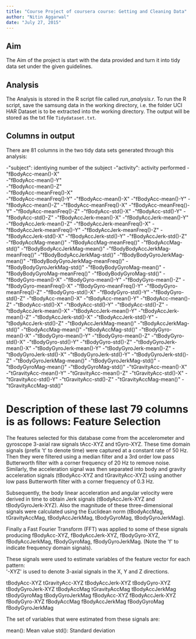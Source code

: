 ```yaml
---
title: "Course Project of coursera course: Getting and Cleaning Data"
author: "Nitin Aggarwal"
date: "July 27, 2015"
---
```


## Aim
The Aim of the project is start with the data provided and turn it into tidy data set under the given guidelines.

## Analysis

The Analysis is stored in the R script file called *run_analysis.r*. To run the R script, save the samsung data in the working directory, i.e. the folder UCI HAR Dataset is to be extracted into the working directory. The output will be stored as the txt file `Tidydataset.txt`.

## Columns in output

There are 81 columns in the two tidy data sets generated through this analysis: 

-"subject": identiying number of the subject
-"activity": activity performed
-"fBodyAcc-mean()-X"              
-"fBodyAcc-mean()-Y"               
-"fBodyAcc-mean()-Z"              
-"fBodyAcc-meanFreq()-X"           
-"fBodyAcc-meanFreq()-Y"
-"fBodyAcc-mean()-X"
-"fBodyAcc-mean()-Y"
-"fBodyAcc-mean()-Z"
-"fBodyAcc-meanFreq()-X"
-"fBodyAcc-meanFreq()-Y"
-"fBodyAcc-meanFreq()-Z"
-"fBodyAcc-std()-X"
-"fBodyAcc-std()-Y"
-"fBodyAcc-std()-Z"
-"fBodyAccJerk-mean()-X"
-"fBodyAccJerk-mean()-Y"
-"fBodyAccJerk-mean()-Z"
-"fBodyAccJerk-meanFreq()-X"
-"fBodyAccJerk-meanFreq()-Y"
-"fBodyAccJerk-meanFreq()-Z"
-"fBodyAccJerk-std()-X"
-"fBodyAccJerk-std()-Y"
-"fBodyAccJerk-std()-Z"
-"fBodyAccMag-mean()"
-"fBodyAccMag-meanFreq()"
-"fBodyAccMag-std()"
-"fBodyBodyAccJerkMag-mean()"
-"fBodyBodyAccJerkMag-meanFreq()"
-"fBodyBodyAccJerkMag-std()"
-"fBodyBodyGyroJerkMag-mean()"
-"fBodyBodyGyroJerkMag-meanFreq()"
-"fBodyBodyGyroJerkMag-std()"
-"fBodyBodyGyroMag-mean()"
-"fBodyBodyGyroMag-meanFreq()"
-"fBodyBodyGyroMag-std()"
-"fBodyGyro-mean()-X"
-"fBodyGyro-mean()-Y"
-"fBodyGyro-mean()-Z"
-"fBodyGyro-meanFreq()-X"
-"fBodyGyro-meanFreq()-Y"
-"fBodyGyro-meanFreq()-Z"
-"fBodyGyro-std()-X"
-"fBodyGyro-std()-Y"
-"fBodyGyro-std()-Z"
-"tBodyAcc-mean()-X"
-"tBodyAcc-mean()-Y"
-"tBodyAcc-mean()-Z"
-"tBodyAcc-std()-X"
-"tBodyAcc-std()-Y"
-"tBodyAcc-std()-Z"
-"tBodyAccJerk-mean()-X"
-"tBodyAccJerk-mean()-Y"
-"tBodyAccJerk-mean()-Z"
-"tBodyAccJerk-std()-X"
-"tBodyAccJerk-std()-Y"
-"tBodyAccJerk-std()-Z"
-"tBodyAccJerkMag-mean()"
-"tBodyAccJerkMag-std()"
-"tBodyAccMag-mean()"
-"tBodyAccMag-std()"
-"tBodyGyro-mean()-X"
-"tBodyGyro-mean()-Y"
-"tBodyGyro-mean()-Z"
-"tBodyGyro-std()-X"
-"tBodyGyro-std()-Y"
-"tBodyGyro-std()-Z"
-"tBodyGyroJerk-mean()-X"
-"tBodyGyroJerk-mean()-Y"
-"tBodyGyroJerk-mean()-Z"
-"tBodyGyroJerk-std()-X"
-"tBodyGyroJerk-std()-Y"
-"tBodyGyroJerk-std()-Z"
-"tBodyGyroJerkMag-mean()"
-"tBodyGyroJerkMag-std()"
-"tBodyGyroMag-mean()"
-"tBodyGyroMag-std()"
-"tGravityAcc-mean()-X"
-"tGravityAcc-mean()-Y"
-"tGravityAcc-mean()-Z"
-"tGravityAcc-std()-X"
-"tGravityAcc-std()-Y"
-"tGravityAcc-std()-Z"
-"tGravityAccMag-mean()"
-"tGravityAccMag-std()"

Description of these last 79 columns is as follows:
Feature Selection 
=================

The features selected for this database come from the accelerometer and gyroscope 3-axial raw signals tAcc-XYZ and tGyro-XYZ. These time domain signals (prefix 't' to denote time) were captured at a constant rate of 50 Hz. Then they were filtered using a median filter and a 3rd order low pass Butterworth filter with a corner frequency of 20 Hz to remove noise. Similarly, the acceleration signal was then separated into body and gravity acceleration signals (tBodyAcc-XYZ and tGravityAcc-XYZ) using another low pass Butterworth filter with a corner frequency of 0.3 Hz. 

Subsequently, the body linear acceleration and angular velocity were derived in time to obtain Jerk signals (tBodyAccJerk-XYZ and tBodyGyroJerk-XYZ). Also the magnitude of these three-dimensional signals were calculated using the Euclidean norm (tBodyAccMag, tGravityAccMag, tBodyAccJerkMag, tBodyGyroMag, tBodyGyroJerkMag). 

Finally a Fast Fourier Transform (FFT) was applied to some of these signals producing fBodyAcc-XYZ, fBodyAccJerk-XYZ, fBodyGyro-XYZ, fBodyAccJerkMag, fBodyGyroMag, fBodyGyroJerkMag. (Note the 'f' to indicate frequency domain signals). 

These signals were used to estimate variables of the feature vector for each pattern:  
'-XYZ' is used to denote 3-axial signals in the X, Y and Z directions.

tBodyAcc-XYZ
tGravityAcc-XYZ
tBodyAccJerk-XYZ
tBodyGyro-XYZ
tBodyGyroJerk-XYZ
tBodyAccMag
tGravityAccMag
tBodyAccJerkMag
tBodyGyroMag
tBodyGyroJerkMag
fBodyAcc-XYZ
fBodyAccJerk-XYZ
fBodyGyro-XYZ
fBodyAccMag
fBodyAccJerkMag
fBodyGyroMag
fBodyGyroJerkMag

The set of variables that were estimated from these signals are: 

mean(): Mean value
std(): Standard deviation


